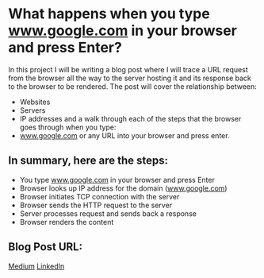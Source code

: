 # What happens when you type www.google.com in your browser and press Enter?
In this project I will be writing a blog post where  I will trace a URL request from the browser all the way to the server hosting it and its response back to the browser to be rendered.
The post will cover the relationship between:
- Websites
- Servers
- IP addresses and   a walk through each of the steps that the browser goes through when you type:
- www.google.com or any URL into your browser and press enter. 
## In summary, here are the steps:
- You type www.google.com in your browser and press Enter
- Browser looks up IP address for the domain (www.google.com)
- Browser initiates TCP connection with the server
- Browser sends the HTTP request to the server
- Server processes request and sends back a response
- Browser renders the content
## Blog Post URL:
[Medium](https://medium.com/@zyambo/what-happens-when-you-type-www-google-com-in-your-browser-and-press-enter-7554fa2dd5ea)
[LinkedIn](https://www.linkedin.com/posts/sangwani-pz_what-happens-when-you-type-wwwgooglecom-activity-6918833535160041472-WaUQ?utm_source=linkedin_share&utm_medium=member_desktop_web)
